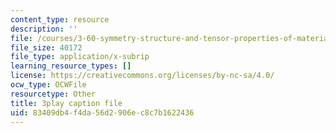 ```yaml
---
content_type: resource
description: ''
file: /courses/3-60-symmetry-structure-and-tensor-properties-of-materials-fall-2005/83409db4f4da56d2906ec8c7b1622436_4CBKF4LT8l8.srt
file_size: 40172
file_type: application/x-subrip
learning_resource_types: []
license: https://creativecommons.org/licenses/by-nc-sa/4.0/
ocw_type: OCWFile
resourcetype: Other
title: 3play caption file
uid: 83409db4-f4da-56d2-906e-c8c7b1622436
---
```

